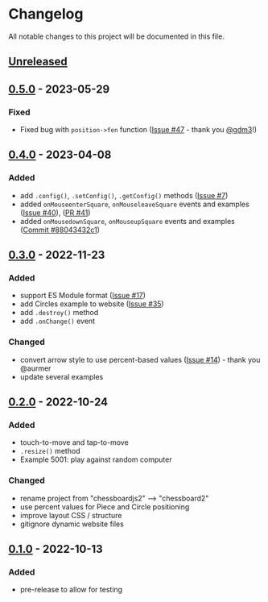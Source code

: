 # Changelog

All notable changes to this project will be documented in this file.

## [Unreleased]

## [0.5.0] - 2023-05-29

### Fixed
- Fixed bug with `position->fen` function ([Issue #47](https://github.com/oakmac/chessboard2/issues/47) - thank you [@gdm3](https://github.com/gdm3)!)

## [0.4.0] - 2023-04-08

### Added
- add `.config()`, `.setConfig()`, `.getConfig()` methods ([Issue #7](https://github.com/oakmac/chessboard2/issues/7))
- added `onMouseenterSquare`, `onMouseleaveSquare` events and examples ([Issue #40](https://github.com/oakmac/chessboard2/issues/40)), ([PR #41](https://github.com/oakmac/chessboard2/pull/41))
- added `onMousedownSquare`, `onMouseupSquare` events and examples ([Commit #88043432c1](https://github.com/oakmac/chessboard2/commit/88043432c15196e3c8a2621f807f6231df78a26a))

## [0.3.0] - 2022-11-23
### Added
- support ES Module format ([Issue #17](https://github.com/oakmac/chessboard2/issues/17))
- add Circles example to website ([Issue #35](https://github.com/oakmac/chessboard2/issues/35))
- add `.destroy()` method
- add `.onChange()` event

### Changed
- convert arrow style to use percent-based values ([Issue #14](https://github.com/oakmac/chessboard2/pull/14)) - thank you @aurmer
- update several examples

## [0.2.0] - 2022-10-24
### Added
- touch-to-move and tap-to-move
- `.resize()` method
- Example 5001: play against random computer

### Changed
- rename project from "chessboardjs2" --> "chessboard2"
- use percent values for Piece and Circle positioning
- improve layout CSS / structure
- gitignore dynamic website files

## [0.1.0] - 2022-10-13
### Added
- pre-release to allow for testing

[Unreleased]: https://github.com/oakmac/chessboard2/compare/v0.5.0...HEAD
[0.5.0]: https://github.com/oakmac/chessboard2/releases/tag/v0.5.0
[0.4.0]: https://github.com/oakmac/chessboard2/releases/tag/v0.4.0
[0.3.0]: https://github.com/oakmac/chessboard2/releases/tag/v0.3.0
[0.2.0]: https://github.com/oakmac/chessboard2/releases/tag/v0.2.0
[0.1.0]: https://github.com/oakmac/chessboard2/releases/tag/v0.1.0

